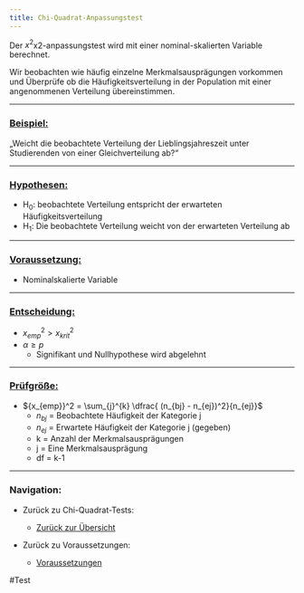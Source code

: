 ```yaml
---
title: Chi-Quadrat-Anpassungstest
---
```


Der $x^{2}$x2-anpassungstest wird mit einer nominal-skalierten Variable berechnet.

Wir beobachten wie häufig einzelne Merkmalsausprägungen vorkommen und Überprüfe ob die Häufigkeitsverteilung in der Population mit einer angenommenen Verteilung übereinstimmen.

---

### <u>Beispiel:</u>

„Weicht die beobachtete Verteilung der Lieblingsjahreszeit unter Studierenden von einer Gleichverteilung ab?“

---

### <u>Hypothesen:</u>

* H<sub>0</sub>: beobachtete Verteilung entspricht der erwarteten Häufigkeitsverteilung
* H<sub>1</sub>: Die beobachtete Verteilung weicht von der erwarteten Verteilung ab

---

### <u>Voraussetzung:</u>

* Nominalskalierte Variable

---

### <u>Entscheidung:</u>

* ${x_{emp}}^2 > {x_{krit}}^2$
* $\alpha \ge p$
  * Signifikant und Nullhypothese wird abgelehnt

---

### <u>Prüfgröße:</u>

* ${x_{emp}}^2 = \sum_{j}^{k} \dfrac{ (n_{bj} - n_{ej})^2}{n_{ej}}$
  * $n_{bj}$ = Beobachtete Häufigkeit der Kategorie j
  * $n_{ej}$ = Erwartete Häufigkeit der Kategorie j (gegeben)
  * k = Anzahl der Merkmalsausprägungen
  * j = Eine Merkmalsausprägung
  * df = k-1

---

### Navigation:

* Zurück zu Chi-Quadrat-Tests:
  
  * [Zurück zur Übersicht](/chi-quadrat-tests)
* Zurück zu Voraussetzungen:
  
  * [Voraussetzungen](/variablen-anzahl)

\#Test
